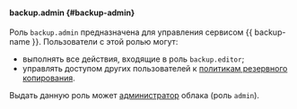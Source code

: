 #### backup.admin {#backup-admin}

Роль `backup.admin` предназначена для управления сервисом {{ backup-name }}. Пользователи с этой ролью могут:

* выполнять все действия, входящие в роль `backup.editor`; 
* управлять доступом других пользователей к [политикам резервного копирования](../backup/concepts/policy.md).

Выдать данную роль может [администратор](#admin) облака (роль `admin`).
